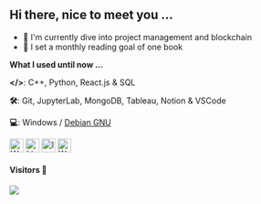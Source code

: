 
## Hi there, nice to meet you ...


- 🌱 I'm currently dive into project management and blockchain
- 📗 I set a monthly reading goal of one book
 
 **What I used until now ...**
 
 
**</>**: C++, Python, React.js & SQL

**🛠️**: Git, JupyterLab, MongoDB, Tableau, Notion & VSCode

 **💻**: Windows / [Debian GNU](https://www.debian.org/)


[<img alt="Website" width="24px" src="https://www.svgrepo.com/show/362105/globe.svg">][website]
[<img alt="LinkedIn" width="24px" src="https://www.svgrepo.com/show/157006/linkedin.svg">][linkedin]
[<img alt="Instagram" width="24px" src="https://www.svgrepo.com/show/13639/instagram.svg">][instagram]
[<img alt="Website" width="24px" src="https://www.svgrepo.com/show/448261/youtube.svg">][youtube]

[website]: https://stlajay.io
[linkedin]: https://www.linkedin.com/in/stlajay
[instagram]: https://www.instagram.com/stlajay
[youtube]: https://www.youtube.com/@stlrajay



#### Visitors 👀
<img src="https://profile-counter.glitch.me/stlajay/count.svg" target="_blank"></a>
